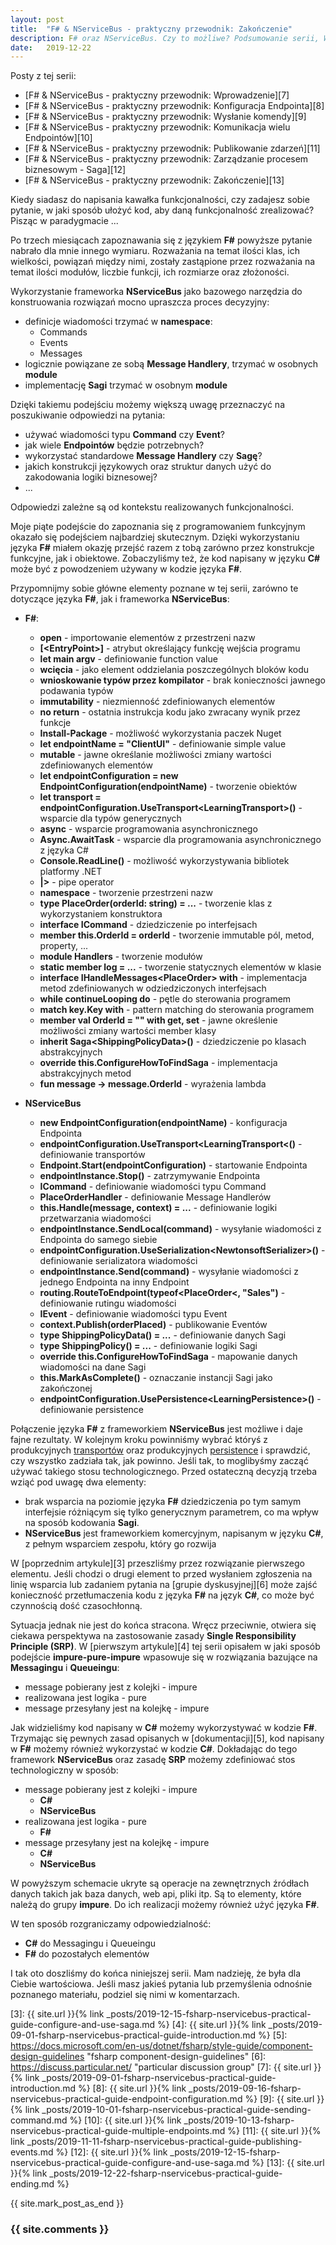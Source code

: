 ```yaml
---
layout: post
title:  "F# & NServiceBus - praktyczny przewodnik: Zakończenie"
description: F# oraz NServiceBus. Czy to możliwe? Podsumowanie serii, Wnioski, przemyślenia, ...
date:   2019-12-22
---
```


Posty z tej serii:

* [F# & NServiceBus - praktyczny przewodnik: Wprowadzenie][7]
* [F# & NServiceBus - praktyczny przewodnik: Konfiguracja Endpointa][8]
* [F# & NServiceBus - praktyczny przewodnik: Wysłanie komendy][9]
* [F# & NServiceBus - praktyczny przewodnik: Komunikacja wielu Endpointów][10]
* [F# & NServiceBus - praktyczny przewodnik: Publikowanie zdarzeń][11]
* [F# & NServiceBus - praktyczny przewodnik: Zarządzanie procesem biznesowym - Saga][12]
* [F# & NServiceBus - praktyczny przewodnik: Zakończenie][13]

Kiedy siadasz do napisania kawałka funkcjonalności, czy zadajesz sobie pytanie, w jaki sposób ułożyć kod, aby daną funkcjonalność zrealizować? Pisząc w paradygmacie ...

Po trzech miesiącach zapoznawania się z językiem **F#** powyższe pytanie nabrało dla mnie innego wymiaru. Rozważania na temat ilości klas, ich wielkości, powiązań między nimi, zostały zastąpione przez rozważania na temat ilości modułów, liczbie funkcji, ich rozmiarze oraz złożoności.

Wykorzystanie frameworka **NServiceBus** jako bazowego narzędzia do konstruowania rozwiązań mocno upraszcza proces decyzyjny:

* definicje wiadomości trzymać w **namespace**:
    * Commands
    * Events
    * Messages
* logicznie powiązane ze sobą **Message Handlery**, trzymać w osobnych **module**
* implementację **Sagi** trzymać w osobnym **module**

Dzięki takiemu podejściu możemy większą uwagę przeznaczyć na poszukiwanie odpowiedzi na pytania:

* używać wiadomości typu **Command** czy **Event**?
* jak wiele **Endpointów** będzie potrzebnych?
* wykorzystać standardowe **Message Handlery** czy  **Sagę**?
* jakich konstrukcji językowych oraz struktur danych użyć do zakodowania logiki biznesowej?
* ...

Odpowiedzi zależne są od kontekstu realizowanych funkcjonalności.

Moje piąte podejście do zapoznania się z programowaniem funkcyjnym okazało się podejściem najbardziej skutecznym. Dzięki wykorzystaniu języka **F#** miałem okazję przejść razem z tobą zarówno przez konstrukcje funkcyjne, jak i obiektowe. Zobaczyliśmy też, że kod napisany w języku **C#** może być z powodzeniem używany w kodzie języka **F#**.

Przypomnijmy sobie główne elementy poznane w tej serii, zarówno te dotyczące języka **F#**, jak i frameworka **NServiceBus**:

* **F#**:
    * **open** - importowanie elementów z przestrzeni nazw
    * **[&lt;EntryPoint&gt;]** - atrybut określający funkcję wejścia programu
    * **let main argv** - definiowanie function value
    * **wcięcia** - jako element oddzielania poszczególnych bloków kodu
    * **wnioskowanie typów przez kompilator** - brak konieczności jawnego podawania typów
    * **immutability** - niezmienność zdefiniowanych elementów
    * **no return** - ostatnia instrukcja kodu jako zwracany wynik przez funkcje
    * **Install-Package** - możliwość wykorzystania paczek Nuget
    * **let endpointName = "ClientUI"** - definiowanie simple value
    * **mutable** - jawne określanie możliwości zmiany wartości zdefiniowanych elementów
    * **let endpointConfiguration = new EndpointConfiguration(endpointName)** - tworzenie obiektów
    * **let transport = endpointConfiguration.UseTransport&lt;LearningTransport&gt;()** - wsparcie dla typów generycznych
    * **async** - wsparcie programowania asynchronicznego
    * **Async.AwaitTask** - wsparcie dla programowania asynchronicznego z języka C#
    * **Console.ReadLine()** - możliwość wykorzystywania bibliotek platformy .NET
    * **&#124;&gt;** - pipe operator
    * **namespace** - tworzenie przestrzeni nazw
    * **type PlaceOrder(orderId: string) = ...** - tworzenie klas z wykorzystaniem konstruktora
    * **interface ICommand** - dziedziczenie po interfejsach
    * **member this.OrderId = orderId** - tworzenie immutable pól, metod, property, ...
    * **module Handlers** - tworzenie modułów
    * **static member log = ...** - tworzenie statycznych elementów w klasie
    * **interface IHandleMessages&lt;PlaceOrder&gt; with** - implementacja metod zdefiniowanych w odziedziczonych interfejsach
    * **while continueLooping do** - pętle do sterowania programem
    * **match key.Key with** - pattern matching do sterowania programem
    * **member val OrderId = "" with get, set** - jawne określenie możliwości zmiany wartości member klasy
    * **inherit Saga&lt;ShippingPolicyData&gt;()** - dziedziczenie po klasach abstrakcyjnych
    * **override this.ConfigureHowToFindSaga** - implementacja abstrakcyjnych metod
    * **fun message -> message.OrderId** - wyrażenia lambda

* **NServiceBus**
    * **new EndpointConfiguration(endpointName)** - konfiguracja Endpointa
    * **endpointConfiguration.UseTransport&lt;LearningTransport&lt;()** - definiowanie transportów
    * **Endpoint.Start(endpointConfiguration)** - startowanie Endpointa
    * **endpointInstance.Stop()** - zatrzymywanie Endpointa
    * **ICommand** - definiowanie wiadomości typu Command
    * **PlaceOrderHandler** - definiowanie Message Handlerów
    * **this.Handle(message, context) = ...** - definiowanie logiki przetwarzania wiadomości
    * **endpointInstance.SendLocal(command)** - wysyłanie wiadomości z Endpointa do samego siebie
    * **endpointConfiguration.UseSerialization&lt;NewtonsoftSerializer&gt;()** - definiowanie serializatora wiadomości
    * **endpointInstance.Send(command)** - wysyłanie wiadomości z jednego Endpointa na inny Endpoint
    * **routing.RouteToEndpoint(typeof&lt;PlaceOrder&lt;, "Sales")** - definiowanie rutingu wiadomości
    * **IEvent** - definiowanie wiadomości typu Event
    * **context.Publish(orderPlaced)** - publikowanie Eventów
    * **type ShippingPolicyData() = ...** - definiowanie danych Sagi
    * **type ShippingPolicy() = ...** - definiowanie logiki Sagi
    * **override this.ConfigureHowToFindSaga** - mapowanie danych wiadomości na dane Sagi
    * **this.MarkAsComplete()** - oznaczanie instancji Sagi jako zakończonej
    * **endpointConfiguration.UsePersistence&lt;LearningPersistence&gt;()** - definiowanie persistence

Połączenie języka **F#** z frameworkiem **NServiceBus** jest możliwe i daje fajne rezultaty. W kolejnym kroku powinniśmy wybrać któryś z produkcyjnych [transportów][1] oraz produkcyjnych [persistence][2] i sprawdzić, czy wszystko zadziała tak, jak powinno. Jeśli tak, to moglibyśmy zacząć używać takiego stosu technologicznego. Przed ostateczną decyzją trzeba wziąć pod uwagę dwa elementy:

* brak wsparcia na poziomie języka **F#** dziedziczenia po tym samym interfejsie różniącym się tylko generycznym parametrem, co ma wpływ na sposób kodowania **Sagi**.
* **NServiceBus** jest frameworkiem komercyjnym, napisanym w języku **C#**, z pełnym wsparciem zespołu, który go rozwija

W [poprzednim artykule][3] przeszliśmy przez rozwiązanie pierwszego elementu. Jeśli chodzi o drugi element to przed wysłaniem zgłoszenia na linię wsparcia lub zadaniem pytania na [grupie dyskusyjnej][6] może zajść konieczność przetłumaczenia kodu z języka **F#** na język **C#**, co może być czynnością dość czasochłonną.

Sytuacja jednak nie jest do końca stracona. Wręcz przeciwnie, otwiera się ciekawa perspektywa na zastosowanie zasady **Single Responsibility Principle (SRP)**. W [pierwszym artykule][4] tej serii opisałem w jaki sposób podejście **impure-pure-impure** wpasowuje się w rozwiązania bazujące na **Messagingu** i **Queueingu**:

* message pobierany jest z kolejki - impure
* realizowana jest logika - pure
* message przesyłany jest na kolejkę - impure

Jak widzieliśmy kod napisany w **C#** możemy wykorzystywać w kodzie **F#**. Trzymając się pewnych zasad opisanych w [dokumentacji][5], kod napisany w **F#** możemy również wykorzystać w kodzie **C#**. Dokładając do tego framework **NServiceBus** oraz zasadę **SRP** możemy zdefiniować stos technologiczny w sposób:

* message pobierany jest z kolejki - impure
    * **C#**
    * **NServiceBus**
* realizowana jest logika - pure
    * **F#**
* message przesyłany jest na kolejkę - impure
    * **C#**
    * **NServiceBus**

W powyższym schemacie ukryte są operacje na zewnętrznych źródłach danych takich jak baza danych, web api, pliki itp. Są to elementy, które należą do grupy **impure**. Do ich realizacji możemy również użyć języka **F#**.

W ten sposób rozgraniczamy odpowiedzialność:

* **C#** do Messagingu i Queueingu
* **F#** do pozostałych elementów

I tak oto doszliśmy do końca niniejszej serii. Mam nadzieję, że była dla Ciebie wartościowa. Jeśli masz jakieś pytania lub przemyślenia odnośnie poznanego materiału, podziel się nimi w komentarzach.

[1]: https://docs.particular.net/transports/ "nservicebus transports"
[2]: https://docs.particular.net/persistence/ "persistence"
[3]: {{ site.url }}{% link _posts/2019-12-15-fsharp-nservicebus-practical-guide-configure-and-use-saga.md %}
[4]: {{ site.url }}{% link _posts/2019-09-01-fsharp-nservicebus-practical-guide-introduction.md %}
[5]: https://docs.microsoft.com/en-us/dotnet/fsharp/style-guide/component-design-guidelines "fsharp component-design-guidelines"
[6]: https://discuss.particular.net/ "particular discussion group"
[7]: {{ site.url }}{% link _posts/2019-09-01-fsharp-nservicebus-practical-guide-introduction.md %}
[8]: {{ site.url }}{% link _posts/2019-09-16-fsharp-nservicebus-practical-guide-endpoint-configuration.md %}
[9]: {{ site.url }}{% link _posts/2019-10-01-fsharp-nservicebus-practical-guide-sending-command.md %}
[10]: {{ site.url }}{% link _posts/2019-10-13-fsharp-nservicebus-practical-guide-multiple-endpoints.md %}
[11]: {{ site.url }}{% link _posts/2019-11-11-fsharp-nservicebus-practical-guide-publishing-events.md %}
[12]: {{ site.url }}{% link _posts/2019-12-15-fsharp-nservicebus-practical-guide-configure-and-use-saga.md %}
[13]: {{ site.url }}{% link _posts/2019-12-22-fsharp-nservicebus-practical-guide-ending.md %}

{{ site.mark_post_as_end }}

### {{ site.comments }}